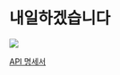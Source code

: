 # 내일하겠습니다
 
![](../KakaoTalk_20221208_000246660.png)

[API 명세서](https://www.notion.so/6e143eed37cc4342bd0b9ca78660bb45?v=dccca8454b1347a3a30d69fcc5aa9294)